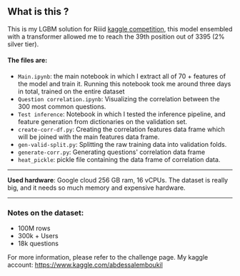 
## What is this ?
This is my LGBM solution for Riiid [kaggle competition](https://www.kaggle.com/c/riiid-test-answer-prediction), this model ensembled with a transformer allowed me to reach the 39th position out of 3395 (2% silver tier).


#### The files are:
- `Main.ipynb`: the main notebook in which I extract all of 70 + features of the model and train it. Running this notebook took me around three days in total, trained on the entire dataset
- `Question correlation.ipynb`: Visualizing the correlation between the 300 most common questions.
- `Test inference`: Notebook in which I tested the inference pipeline, and feature generation from dictionaries on the validation set.
- `create-corr-df.py`: Creating the correlation features data frame which will be joined with the main features data frame.
- `gen-valid-split.py`: Splitting the raw training data into validation folds.
- `generate-corr.py`: Generating questions' correlation data frame
- `heat_pickle`: pickle file containing the data frame of correlation data.

----
**Used hardware**: Google cloud 256 GB ram, 16 vCPUs. The dataset is really big, and it needs so much memory and expensive hardware.

----
###   Notes on the dataset:
- 100M rows 
- 300k + Users
- 18k questions

For more information, please refer to the challenge page.
My kaggle account: https://www.kaggle.com/abdessalemboukil
